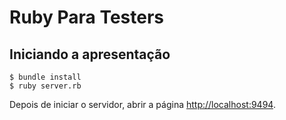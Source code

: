 # Ruby Para Testers

## Iniciando a apresentação

    $ bundle install
    $ ruby server.rb

Depois de iniciar o servidor, abrir a página
[http://localhost:9494](http://localhost:9494).

